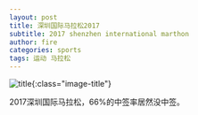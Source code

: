 ```yaml
---
layout: post
title: 深圳国际马拉松2017
subtitle: 2017 shenzhen international marthon
author: fire
categories: sports 
tags: 运动 马拉松
---
```


![title](https://image.sideproject.cn/titlex/title_009.jpg){:class="image-title"}

2017深圳国际马拉松，66%的中签率居然没中签。


